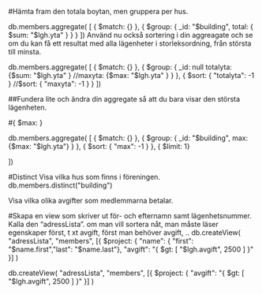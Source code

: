 #Hämta fram den totala boytan, men gruppera per hus.

db.members.aggregate(
[
    {
        $match: {}
    },
    {
        $group: {
            _id: "$building",
            total: { $sum: "$lgh.yta" }
        }
    }
])
Använd nu också sortering i din aggreagate och se om du kan få ett resultat med alla lägenheter i storleksordning, från största till minsta.

db.members.aggregate(
[
    {
        $match: {}
    },
     {
         $group: {
           _id: null
           totalyta: {$sum: "$lgh.yta" }
           //maxyta: {$max: "$lgh.yta" }
         }
     },
     {
        $sort: { "totalyta": -1 }  //$sort: { "maxyta": -1 }
    }
])

##Fundera lite och ändra din aggregate så att du bara visar den största lägenheten.

#{ $max: <expression> }

db.members.aggregate(
[
    {
        $match: {}
    },
     {
         $group: {
           _id: "$building",
           max: {$max: "$lgh.yta"}
         }
     },
     {
        $sort: { "max": -1 }
    },
     { $limit: 1}

])

#Distinct
Visa vilka hus som finns i föreningen.
db.members.distinct("building")

Visa vilka olika avgifter som medlemmarna betalar.


#Skapa en view som skriver ut för- och efternamn samt lägenhetsnummer. Kalla den “adressLista”.
om man vill sortera nåt, man måste läser egenskaper först, t xt avgift, först man behöver avgift, ..
db.createView(
"adressLista",
"members",
[{
$project: { "name": { "first": "$name.first","last": "$name.last"}, "avgift": "{ $gt: [ "$lgh.avgift", 2500 ] }"
}]
)


db.createView(
"adressLista",
"members",
[{
$project: {  "avgift": "{ $gt: [ "$lgh.avgift", 2500 ] }"
}]
)
